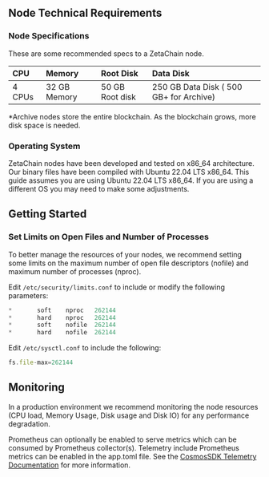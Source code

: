 ## Node Technical Requirements

### Node Specifications

These are some recommended specs to a ZetaChain node. 

CPU | Memory | Root Disk | Data Disk |
:--- | :--- | :--- | :--- |
4 CPUs | 32 GB Memory | 50 GB Root disk | 250 GB Data Disk ( 500 GB+ for Archive)  |

*Archive nodes store the entire blockchain. As the blockchain grows, more disk space is needed.

### Operating System

ZetaChain nodes have been developed and tested on x86_64 architecture. 
Our binary files have been compiled with Ubuntu 22.04 LTS x86_64. 
This guide assumes you are using Ubuntu 22.04 LTS x86_64. 
If you are using a different OS you may need to make some adjustments.   

## Getting Started

### Set Limits on Open Files and Number of Processes

To better manage the resources of your nodes, we recommend setting some limits on the maximum number of open file descriptors (nofile) and maximum number of processes (nproc).

Edit `/etc/security/limits.conf` to include or modify the following parameters:

```jsx
*       soft    nproc   262144
*       hard    nproc   262144
*       soft    nofile  262144
*       hard    nofile  262144
```

Edit `/etc/sysctl.conf` to include the following:

```jsx
fs.file-max=262144
```


## Monitoring

In a production environment we recommend monitoring the node resources (CPU load, Memory Usage, Disk usage and Disk IO) for any performance degradation.

Prometheus can optionally be enabled to serve metrics which can be consumed by Prometheus collector(s). Telemetry include Prometheus metrics can be enabled in the app.toml file. See the [CosmosSDK Telemetry Documentation](https://docs.cosmos.network/v0.45/core/telemetry.html) for more information.
